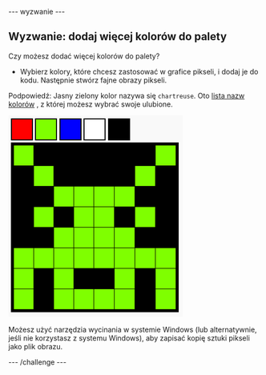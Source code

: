 \--- wyzwanie \---

## Wyzwanie: dodaj więcej kolorów do palety

Czy możesz dodać więcej kolorów do palety?

+ Wybierz kolory, które chcesz zastosować w grafice pikseli, i dodaj je do kodu. Następnie stwórz fajne obrazy pikseli.

Podpowiedź: Jasny zielony kolor nazywa się `chartreuse`. Oto [lista nazw kolorów](https://www.w3schools.com/colors/colors_names.asp) , z której możesz wybrać swoje ulubione.

![zrzut ekranu](images/pixel-art-final.png)

Możesz użyć narzędzia wycinania w systemie Windows (lub alternatywnie, jeśli nie korzystasz z systemu Windows), aby zapisać kopię sztuki pikseli jako plik obrazu.

\--- /challenge \---